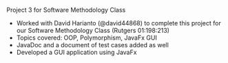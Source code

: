 Project 3 for Software Methodology Class

- Worked with David Harianto (@david44868) to complete this project for our Software Methodology Class (Rutgers 01:198:213)
- Topics covered: OOP, Polymorphism, JavaFx GUI
- JavaDoc and a document of test cases added as well
- Developed a GUI application using JavaFx 
